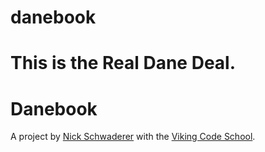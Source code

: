 danebook
========

This is the Real Dane Deal.
=======
# Danebook

A project by [Nick Schwaderer](https://github.com/Schwad) with the [Viking Code School](https://www.vikingcodeschool.com).

